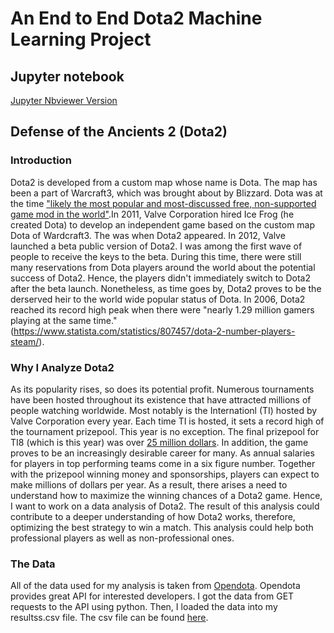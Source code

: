 # An End to End Dota2 Machine Learning Project 
## Jupyter notebook
[Jupyter Nbviewer Version](https://nbviewer.jupyter.org/github/billwarker/opendota-analysis/blob/master/A%20Statistical%20Look%20Back%20on%20my%20Dota%202%20Career.ipynb)
## Defense of the Ancients 2 (Dota2)
### Introduction
  Dota2 is developed from a custom map whose name is Dota. The map has been a part of Warcraft3, which was brought about by Blizzard. Dota was at the time ["likely the most popular and most-discussed free, non-supported game mod in the world"](https://en.wikipedia.org/wiki/Defense_of_the_Ancients).In 2011, Valve Corporation hired Ice Frog (he created Dota) to develop an independent game based on the custom map Dota of Wardcraft3. The was when Dota2 appeared. In 2012, Valve launched a beta public version of Dota2. I was among the first wave of people to receive the keys to the beta. During this time, there were still many reservations from Dota players around the world about the potential success of Dota2. Hence, the players didn't immediately switch to Dota2 after the beta launch. Nonetheless, as time goes by, Dota2 proves to be the derserved heir to the world wide popular status of Dota. In 2006, Dota2 reached its record high peak when there were "nearly 1.29 million gamers playing at the same time." (https://www.statista.com/statistics/807457/dota-2-number-players-steam/). 
  
### Why I Analyze Dota2  
  As its popularity rises, so does its potential profit. Numerous tournaments have been hosted throughout its existence that have attracted millions of people watching worldwide. Most notably is the Internationl (TI) hosted by Valve Corporation every year. Each time TI is hosted, it sets a record high of the tournament prizepool. This year is no exception. The final prizepool for TI8 (which is this year) was over [25 million dollars](http://dota2.prizetrac.kr/international2018). In addition, the game proves to be an increasingly desirable career for many. As annual salaries for players in top performing teams come in a six figure number. Together with the prizepool winning money and sponsorships, players can expect to make millions of dollars per year. As a result, there arises a need to understand how to maximize the winning chances of a Dota2 game. Hence, I want to work on a data analysis of Dota2. The result of this analysis could contribute to a deeper understanding of how Dota2 works, therefore, optimizing the best strategy to win a match. This analysis could help both professional players as well as non-professional ones.  
### The Data
All of the data used for my analysis is taken from [Opendota](https://www.opendota.com). Opendota provides great API for interested developers. I got the data from GET requests to the API using python. Then, I loaded the data into my resultss.csv file. The csv file can be found [here](https://github.com/tung2921/My-Portfolio/tree/master/data).

